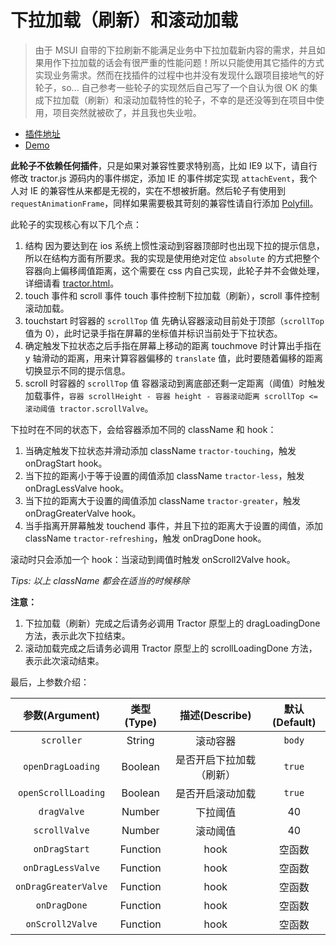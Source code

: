 # 下拉加载（刷新）和滚动加载

> 由于 MSUI 自带的下拉刷新不能满足业务中下拉加载新内容的需求，并且如果用作下拉加载的话会有很严重的性能问题！所以只能使用其它插件的方式实现业务需求。然而在找插件的过程中也并没有发现什么跟项目接地气的好轮子，so... 自己参考一些轮子的实现然后自己写了一个自认为很 OK 的集成下拉加载（刷新）和滚动加载特性的轮子，不幸的是还没等到在项目中使用，项目突然就被砍了，并且我也失业啦。

<!-- more -->

- [插件地址](https://github.com/Monine/worklog/tree/master/tractor)
- [Demo](https://rawgit.com/Monine/worklog/master/tractor/tractor.html)

**此轮子不依赖任何插件**，只是如果对兼容性要求特别高，比如 IE9 以下，请自行修改 tractor.js 源码内的事件绑定，添加 IE 的事件绑定实现 `attachEvent`，我个人对 IE 的兼容性从来都是无视的，实在不想被折磨。然后轮子有使用到 `requestAnimationFrame`，同样如果需要极其苛刻的兼容性请自行添加 [Polyfill](https://github.com/darius/requestAnimationFrame)。

此轮子的实现核心有以下几个点：

1. 结构
  因为要达到在 ios 系统上惯性滚动到容器顶部时也出现下拉的提示信息，所以在结构方面有所要求。我的实现是使用绝对定位 `absolute` 的方式把整个容器向上偏移阈值距离，这个需要在 css 内自己实现，此轮子并不会做处理，详细请看 [tractor.html](https://github.com/Monine/worklog/blob/master/tractor/tractor.html)。
2. touch 事件和 scroll 事件
  touch 事件控制下拉加载（刷新），scroll 事件控制滚动加载。
3. touchstart 时容器的 `scrollTop` 值
  先确认容器滚动目前处于顶部（`scrollTop` 值为 0），此时记录手指在屏幕的坐标值并标识当前处于下拉状态。
4. 确定触发下拉状态之后手指在屏幕上移动的距离
  touchmove 时计算出手指在 y 轴滑动的距离，用来计算容器偏移的 `translate` 值，此时要随着偏移的距离切换显示不同的提示信息。
5. scroll 时容器的 `scrollTop` 值
  容器滚动到离底部还剩一定距离（阈值）时触发加载事件，`容器 scrollHeight - 容器 height - 容器滚动距离 scrollTop <= 滚动阈值 tractor.scrollValve`。

下拉时在不同的状态下，会给容器添加不同的 className 和 hook：

1. 当确定触发下拉状态并滑动添加 className `tractor-touching`，触发 onDragStart hook。
2. 当下拉的距离小于等于设置的阈值添加 className `tractor-less`，触发 onDragLessValve hook。
3. 当下拉的距离大于设置的阈值添加 className `tractor-greater`，触发 onDragGreaterValve hook。
4. 当手指离开屏幕触发 touchend 事件，并且下拉的距离大于设置的阈值，添加 className `tractor-refreshing`，触发 onDragDone hook。

滚动时只会添加一个 hook：当滚动到阈值时触发 onScroll2Valve hook。

*Tips: 以上 className 都会在适当的时候移除*

**注意：**
1. 下拉加载（刷新）完成之后请务必调用 Tractor 原型上的 dragLoadingDone 方法，表示此次下拉结束。
2. 滚动加载完成之后请务必调用 Tractor 原型上的 scrollLoadingDone 方法，表示此次滚动结束。

最后，上参数介绍：

|  参数(Argument)  |  类型(Type)  |  描述(Describe)  |  默认(Default)  |
|   :--:  |  :--:  |  :--:  |  :--:  |
|  `scroller`  |  String  |  滚动容器  |  `body`  |
|  `openDragLoading`  |  Boolean  |  是否开启下拉加载（刷新）  |  `true`  |
|  `openScrollLoading`  |  Boolean  |  是否开启滚动加载  |  `true`  |
|  `dragValve`  |  Number  |  下拉阈值  |  40  |
|  `scrollValve`  |  Number  |  滚动阈值  |  40  |
|  `onDragStart`  |  Function  |  hook  |  空函数  |
|  `onDragLessValve`  |  Function  |  hook  |  空函数  |
|  `onDragGreaterValve`  |  Function  |  hook  |  空函数  |
|  `onDragDone`  |  Function  |  hook  |  空函数  |
|  `onScroll2Valve`  |  Function  |  hook  |  空函数  |
